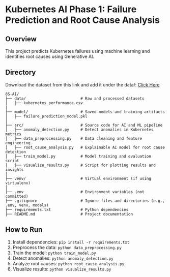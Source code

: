# Kubernetes AI Phase 1: Failure Prediction and Root Cause Analysis

## Overview
This project predicts Kubernetes failures using machine learning and identifies root causes using Generative AI.

## Directory

Download the dataset from this link and add it under the data/: [Click Here](https://www.kaggle.com/datasets/nickkinyae/kubernetes-resource-and-performancemetricsallocation?select=kubernetes_performance_metrics_dataset.csv)

```
8S-AI/
├── data/                        # Raw and processed datasets
│   ├── kubernetes_performance.csv
|
├── model/                       # Saved models and training artifacts
│   ├── failure_prediction_model.pkl
│
├── src/                         # Source code for AI and ML pipeline
│   ├── anomaly_detection.py     # Detect anomalies in Kubernetes metrics
│   ├── data_preprocessing.py    # Data cleaning and feature engineering
│   ├── root_cause_analysis.py   # Explainable AI model for root cause detection
│   ├── train_model.py           # Model training and evaluation script
│   ├── visualize_results.py     # Script for plotting results and insights
│
├── venv/                        # Virtual environment (if using virtualenv)
│
├── .env                         # Environment variables (not committed)
├── .gitignore                   # Ignore files and directories (e.g., .env, venv, models)
├── requirements.txt             # Python dependencies
├── README.md                    # Project documentation
```

## How to Run
1. Install dependencies: `pip install -r requirements.txt`
2. Preprocess the data: `python data_preprocessing.py`
3. Train the model: `python train_model.py`
4. Detect anomalies: `python anomaly_detection.py`
5. Analyze root causes: `python root_cause_analysis.py`
6. Visualize results: `python visualize_results.py`
